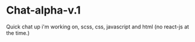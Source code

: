 # Chat-alpha-v.1
Quick chat up i'm working on, scss, css, javascript and html (no react-js at the time.)

